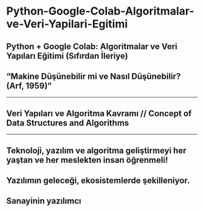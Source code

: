# Python-Google-Colab-Algoritmalar-ve-Veri-Yapilari-Egitimi

## Python + Google Colab: Algoritmalar ve Veri Yapıları Eğitimi (Sıfırdan İleriye)

## “Makine Düşünebilir mi ve Nasıl Düşünebilir? (Arf, 1959)” 

---------------------------------------------------------------------------------------------------------------------------------------------------------------------------------------------------------------------------------------------

## Veri Yapıları ve Algoritma Kavramı // Concept of Data Structures and Algorithms

---------------------------------------------------------------------------------------------------------------------------------------------------------------------------------------------------------------------------------------------

## Teknoloji, yazılım ve algoritma geliştirmeyi her yaştan ve her meslekten insan öğrenmeli!

## Yazılımın geleceği, ekosistemlerde şekilleniyor.

## Sanayinin yazılımcı 
